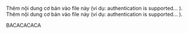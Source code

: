Thêm nội dung cơ bản vào file này (ví dụ: 
authentication is supported... ).
Thêm nội dung cơ bản vào file này (ví dụ: 
authentication is supported... ).

BACACACACA
